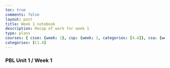 ```yaml
---
toc: true
comments: false
layout: post
title: Week 1 notebook
description: Recap of work for week 1
type: plans
courses: { csse: {week: 1}, csp: {week: 1, categories: [4.A]}, csa: {week: 0} }
categories: [C1.4]
---
```


### PBL Unit 1 / Week 1
